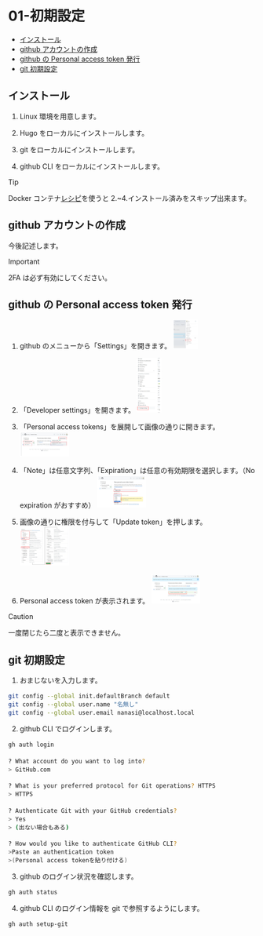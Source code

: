 # 01-初期設定

- [インストール](#インストール)
- [github アカウントの作成](#github-アカウントの作成)
- [github の Personal access token 発行](#github-の-personal-access-token-発行)
- [git 初期設定](#git-初期設定)

## インストール

1. Linux 環境を用意します。

2. Hugo をローカルにインストールします。

3. git をローカルにインストールします。

4. github CLI をローカルにインストールします。

> [!TIP]
> Docker コンテナ[レシピ](./appendix-docker-hugo.md)を使うと 2.~4.インストール済みをスキップ出来ます。

## github アカウントの作成

今後記述します。

> [!IMPORTANT]
> 2FA は必ず有効にしてください。

## github の Personal access token 発行

1. github のメニューから「Settings」を開きます。
   <img alt="gh-pat1" src="./img/gh-pat1.png" width="50％">

2. 「Developer settings」を開きます。
   <img alt="gh-pat2" src="./img/gh-pat2.png" width="50％">

3. 「Personal access tokens」を展開して画像の通りに開きます。
   <img alt="gh-pat3" src="./img/gh-pat3.png" width="100％">

4. 「Note」は任意文字列、「Expiration」は任意の有効期限を選択します。（No expiration がおすすめ）
   <img alt="gh-pat4" src="./img/gh-pat4.png" width="100％">

5. 画像の通りに権限を付与して「Update token」を押します。
   <img alt="gh-pat5" src="./img/gh-pat5.png" width="100％">

6. Personal access token が表示されます。
   <img alt="gh-pat6" src="./img/gh-pat6.png" width="100％">

> [!CAUTION]
> 一度閉じたら二度と表示できません。

## git 初期設定

1.  おまじないを入力します。

```bash
git config --global init.defaultBranch default
git config --global user.name "名無し"
git config --global user.email nanasi@localhost.local
```

2.  github CLI でログインします。

```bash
gh auth login

? What account do you want to log into?
> GitHub.com

? What is your preferred protocol for Git operations? HTTPS
> HTTPS

? Authenticate Git with your GitHub credentials?
> Yes
> (出ない場合もある)

? How would you like to authenticate GitHub CLI?
>Paste an authentication token
>(Personal access tokenを貼り付ける)
```

3. github のログイン状況を確認します。

```bash
gh auth status
```

4.  github CLI のログイン情報を git で参照するようにします。

```bash
gh auth setup-git
```

